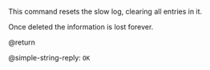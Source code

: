 This command resets the slow log, clearing all entries in it.

Once deleted the information is lost forever.

@return

@simple-string-reply: `OK`
